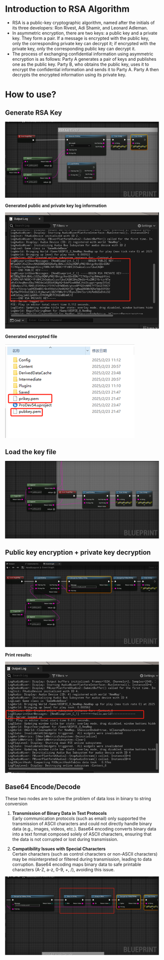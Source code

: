 # Introduction to RSA Algorithm

- RSA is a public-key cryptographic algorithm, named after the initials of its three developers: Ron Rivest, Adi Shamir, and Leonard Adleman.
- In asymmetric encryption, there are two keys: a public key and a private key. They form a pair. If a message is encrypted with the public key, only the corresponding private key can decrypt it; if encrypted with the private key, only the corresponding public key can decrypt it.
- The process of exchanging confidential information using asymmetric encryption is as follows: Party A generates a pair of keys and publishes one as the public key. Party B, who obtains the public key, uses it to encrypt the confidential information and sends it to Party A. Party A then decrypts the encrypted information using its private key.



# How to use?



## Generate RSA Key



![image-20250223215058224](.HelpDoc.assets/image-20250223215058224.png)



**Generated public and private key log information**

![微信截图_20250223214939](.HelpDoc.assets/%E5%BE%AE%E4%BF%A1%E6%88%AA%E5%9B%BE_20250223214939.png)



**Generated encrypted file**



![image-20250223215020613](.HelpDoc.assets/image-20250223215020613.png)







## Load the key file

![image-20250223215427695](.HelpDoc.assets/image-20250223215427695.png)





## Public key encryption + private key decryption



![image-20250223215909672](.HelpDoc.assets/image-20250223215909672.png)







**Print results:**

![image-20250223215848029](.HelpDoc.assets/image-20250223215848029.png)



## Base64 Encode/Decode

These two nodes are to solve the problem of data loss in binary to string conversion



1. **Transmission of Binary Data in Text Protocols**  
   Early communication protocols (such as email) only supported the transmission of ASCII characters and could not directly handle binary data (e.g., images, videos, etc.). Base64 encoding converts binary data into a text format composed solely of ASCII characters, ensuring that the data is not corrupted or lost during transmission.

2. **Compatibility Issues with Special Characters**  
   Certain characters (such as control characters or non-ASCII characters) may be misinterpreted or filtered during transmission, leading to data corruption. Base64 encoding maps binary data to safe printable characters (A-Z, a-z, 0-9, +, /), avoiding this issue.



![image-20250223220504049](.HelpDoc.assets/image-20250223220504049.png)